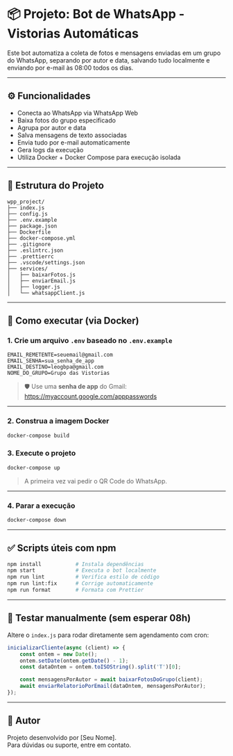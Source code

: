 # 📦 Projeto: Bot de WhatsApp - Vistorias Automáticas

Este bot automatiza a coleta de fotos e mensagens enviadas em um grupo do WhatsApp, separando por autor e data, salvando tudo localmente e enviando por e-mail às 08:00 todos os dias.

---

## ⚙️ Funcionalidades

- Conecta ao WhatsApp via WhatsApp Web
- Baixa fotos do grupo especificado
- Agrupa por autor e data
- Salva mensagens de texto associadas
- Envia tudo por e-mail automaticamente
- Gera logs da execução
- Utiliza Docker + Docker Compose para execução isolada

---

## 📁 Estrutura do Projeto

```
wpp_project/
├── index.js
├── config.js
├── .env.example
├── package.json
├── Dockerfile
├── docker-compose.yml
├── .gitignore
├── .eslintrc.json
├── .prettierrc
├── .vscode/settings.json
├── services/
│   ├── baixarFotos.js
│   ├── enviarEmail.js
│   ├── logger.js
│   └── whatsappClient.js
```

---

## 🚀 Como executar (via Docker)

### 1. Crie um arquivo `.env` baseado no `.env.example`

```env
EMAIL_REMETENTE=seuemail@gmail.com
EMAIL_SENHA=sua_senha_de_app
EMAIL_DESTINO=leogbpa@gmail.com
NOME_DO_GRUPO=Grupo das Vistorias
```

> 🛡️ Use uma **senha de app** do Gmail: https://myaccount.google.com/apppasswords

---

### 2. Construa a imagem Docker

```bash
docker-compose build
```

### 3. Execute o projeto

```bash
docker-compose up
```

> A primeira vez vai pedir o QR Code do WhatsApp.

---

### 4. Parar a execução

```bash
docker-compose down
```

---

## ✅ Scripts úteis com npm

```bash
npm install           # Instala dependências
npm start             # Executa o bot localmente
npm run lint          # Verifica estilo de código
npm run lint:fix      # Corrige automaticamente
npm run format        # Formata com Prettier
```

---

## 🧪 Testar manualmente (sem esperar 08h)

Altere o `index.js` para rodar diretamente sem agendamento com cron:

```js
inicializarCliente(async (client) => {
    const ontem = new Date();
    ontem.setDate(ontem.getDate() - 1);
    const dataOntem = ontem.toISOString().split('T')[0];

    const mensagensPorAutor = await baixarFotosDoGrupo(client);
    await enviarRelatorioPorEmail(dataOntem, mensagensPorAutor);
});
```

---

## 👤 Autor

Projeto desenvolvido por [Seu Nome].  
Para dúvidas ou suporte, entre em contato.
